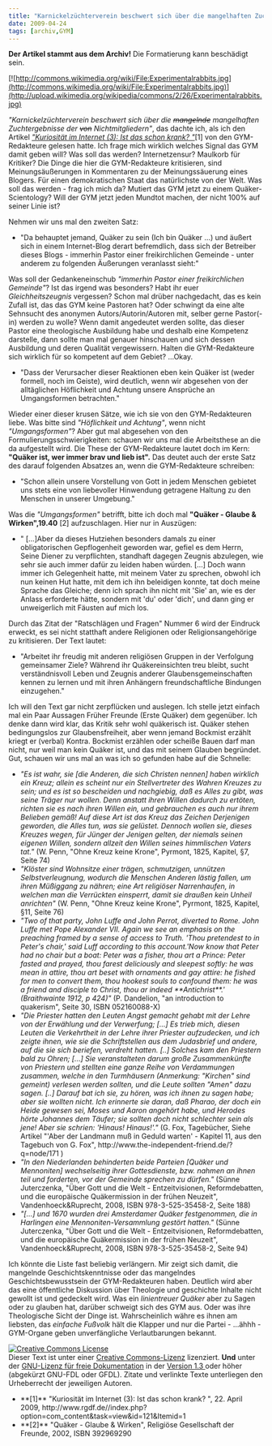 ```yaml
---
title: "Karnickelzüchterverein beschwert sich über die mangelhaften Zuchtergebnisse von Nichtmitgliedern"
date: 2009-04-24
tags: [archiv,GYM]
---
```

**Der Artikel stammt aus dem Archiv!** Die Formatierung kann beschädigt sein.


[![http://commons.wikimedia.org/wiki/File:Experimentalrabbits.jpg](http://commons.wikimedia.org/wiki/File:Experimentalrabbits.jpg)](http://upload.wikimedia.org/wikipedia/commons/2/26/Experimentalrabbits.jpg)


<i>"Karnickelzüchterverein beschwert sich über die <s>mangelnde</s>  mangelhaften Zuchtergebnisse der <s>von</s> Nichtmitgliedern"</i>, das dachte ich, als ich den Artikel <i><a href="http://www.rgdf.de//index.php?option=com_content&task=view&id=121&Itemid=1">"Kuriosität im Internet (3): Ist das schon krank? "</a></i>[1] von den GYM-Redakteure gelesen hatte. Ich frage mich wirklich welches Signal das GYM damit geben will? Was soll das werden? Internetzensur? Maulkorb für Kritiker? Die Dinge die hier die GYM-Redakteure kritisieren, sind Meinungsäußerungen in Kommentaren zu der Meinungssäuerung eines Blogers. Für einen demokratischen Staat das natürlichste von der Welt. Was soll das werden - frag ich mich da? Mutiert das GYM jetzt zu einem  Quäker-Scientology? Will der GYM jetzt jeden Mundtot machen, der nicht 100% auf seiner Linie ist?
<!--break-->
Nehmen wir uns mal den zweiten Satz:
<ul>
<li>"Da behauptet jemand, Quäker zu sein (Ich bin Quäker ...) und äußert sich in einem Internet-Blog derart befremdlich, dass sich der Betreiber dieses Blogs - immerhin Pastor einer freikirchlichen Gemeinde - unter anderem zu folgenden Äußerungen veranlasst sieht:"</li>
</ul>

Was soll der Gedankeneinschub <i>"immerhin Pastor einer freikirchlichen Gemeinde"</i>? Ist das irgend was besonders? Habt ihr euer <i>Gleichheitszeugnis</i> vergessen? Schon mal drüber nachgedacht, das es kein Zufall ist, das das GYM keine Pastoren hat? Oder schwingt da eine alte Sehnsucht des anonymen Autors/Autorin/Autoren mit, selber gerne Pastor(-in) werden zu wolle? Wenn damit angedeutet werden sollte, das dieser Pastor eine theologische Ausbildung habe und deshalb eine Kompetenz darstelle, dann sollte man mal genauer hinschauen und sich dessen Ausbildung und deren Qualität vergewissern. Halten die GYM-Redakteure sich wirklich für so kompetent auf dem Gebiet? ...Okay.

<ul>
<li>"Dass der Verursacher dieser Reaktionen eben kein Quäker ist (weder formell, noch im Geiste), wird deutlich, wenn wir abgesehen von der alltäglichen Höflichkeit und Achtung unsere Ansprüche an Umgangsformen betrachten."</li>
</ul>

Wieder einer dieser krusen Sätze, wie ich sie von den GYM-Redakteuren liebe. Was bitte sind <i>"Höflichkeit und Achtung"</i>, wenn nicht <i>"Umgangsformen"</i>? Aber gut mal abgesehen von den Formulierungsschwierigkeiten: schauen wir uns mal die Arbeitsthese an die da aufgestellt wird. Die These der GYM-Redakteure lautet doch im Kern: **"Quäker ist, wer immer brav und lieb ist".** Das deutet auch der erste Satz des darauf folgenden Absatzes an, wenn die GYM-Redakteure schreiben:

<ul>
<li>"Schon allein unsere Vorstellung von Gott in jedem Menschen gebietet uns stets eine von liebevoller Hinwendung getragene Haltung zu den Menschen in unserer Umgebung."</li>
</ul>

Was die <i>"Umgangsformen"</i> betrifft, bitte ich doch mal **"Quäker - Glaube & Wirken",19.40** [2]   aufzuschlagen. Hier nur in Auszügen:
<ul>
<li>" [...]Aber da dieses Hutziehen besonders damals zu einer obligatorischen Gepflogenheit geworden war, gefiel es dem Herrn, Seine Diener zu verpflichten, standhaft dagegen Zeugnis abzulegen, wie sehr sie auch immer dafür zu leiden haben würden. [...] Doch wann immer ich Gelegenheit hatte, mit meinem Vater zu sprechen, obwohl ich nun keinen Hut hatte, mit dem ich ihn beleidigen konnte, tat doch meine Sprache das Gleiche; denn ich sprach ihn nicht mit 'Sie' an, wie es der Anlass erforderte hätte, sondern mit 'du' oder 'dich', und dann ging er unweigerlich mit Fäusten auf mich los.</li>
</ul>

Durch das Zitat der "Ratschlägen und Fragen" Nummer 6 wird der Eindruck erweckt, es sei nicht statthaft andere Religionen oder Religionsangehörige zu kritisieren. Der Text lautet:

<ul>
<li>"Arbeitet ihr freudig mit anderen religiösen Gruppen in der Verfolgung gemeinsamer Ziele? Während ihr Quäkereinsichten treu bleibt, sucht verständnisvoll Leben und Zeugnis anderer Glaubensgemeinschaften kennen zu lernen und mit ihren Anhängern freundschaftliche Bindungen einzugehen."</li>
</ul>

Ich will den Text gar nicht zerpflücken und auslegen. Ich stelle jetzt einfach mal ein Paar Aussagen Früher Freunde (Erste Quäker) dem gegenüber. Ich denke dann wird klar, das Kritik sehr wohl quäkerisch ist. Quäker stehen bedingungslos zur Glaubensfreiheit, aber wenn jemand Bockmist erzählt kriegt er (verbal) Kontra. Bockmist erzählen oder scheiße Bauen darf man nicht, nur weil man kein Quäker ist, und das mit seinem Glauben begründet. Gut, schauen wir uns mal an was ich so gefunden habe auf die Schnelle:

<ul>
<li><i>"Es ist wahr, sie [die Anderen, die sich Christen nennen] haben wirklich ein Kreuz; allein es scheint nur ein Stellvertreter des Wahren Kreuzes zu sein; und es ist so bescheiden und nachgiebig, daß es Alles zu gibt, was seine Träger nur wollen. Denn anstatt ihren Willen dadurch zu ertöten, richten sie es nach ihren Willen ein, und gebrauchen es auch nur ihrem Belieben gemäß! Auf diese Art ist das Kreuz das Zeichen Derjenigen geworden, die Alles tun, was sie gelüstet. Dennoch wollen sie, dieses Kreuzes wegen, für Jünger der Jenigen gelten, der niemals seinen eigenen Willen, sondern allzeit den Willen seines himmlischen Vaters tat."</i> (W. Penn, "Ohne Kreuz keine Krone", Pyrmont, 1825, Kapitel, §7, Seite 74)</li>

<li><i>"Klöster sind Wohnsitze einer trägen, schmutzigen, unnützen Selbstverleugnung, wodurch die Menschen Anderen lästig fallen, um ihren Müßiggang zu nähren; eine Art religiöser Narrenhaufen, in welchen man die Verrückten einsperrt, damit sie draußen kein Unheil anrichten"</i> (W. Penn, "Ohne Kreuz keine Krone", Pyrmont, 1825, Kapitel, §11, Seite 76)</li>

<li><i>"Two of that party, John Luffe and John Perrot, diverted to Rome. John Luffe met Pope Alexander VII. Again we see an emphasis on the preaching framed by a sense of access to Truth. 'Thou pretendest to in Peter's chair,' said Luff according to this account.'Now know that Peter had no chair but a boat: Peter was a fisher, thou art a Prince: Peter fasted and prayed, thou farest deliciously and sleepest softly: he was mean in attire, thou art beset with ornaments and gay attire: he fished for men to convert them, thou hookest souls to confound them: he was a friend and disciple to Christ, thou ar indeed **Antichrist**.' (Braithwainte 1912, p 424)"</i> (P. Dandelion, "an introduction to quakerism", Seite 30, ISBN 052160088-X)</li>

<li><i>"Die Priester hatten den Leuten Angst gemacht gehabt mit der Lehre von der Erwählung und der Verwerfung; [...] Es trieb mich, diesen Leuten die Verkehrtheit in der Lehre ihrer Priester aufzudecken, und ich zeigte ihnen, wie sie die Schriftstellen aus dem Judasbrief und andere, auf die sie sich beriefen, verdreht hatten. [..] Solches kam den Priestern bald zu Ohren; [...] Sie veranstalteten darum große Zusammenkünfte von Priestern und stellten eine ganze Reihe von Verdammungen zusammen, welche in den Turmhäusern (Anmerkung: "Kirchen" sind gemeint) verlesen werden sollten, und die Leute sollten "Amen" dazu sagen. [..] Darauf bat ich sie, zu hören, was ich ihnen zu sagen habe; aber sie wollten nicht. Ich erinnerte sie daran, daß Pharao, der doch ein Heide gewesen sei, Moses und Aaron angehört habe, und Herodes hörte Johannes dem Täufer; sie sollten doch nicht schlechter sein als jene! Aber sie schrien: 'Hinaus! Hinaus!'."</i> (G. Fox, Tagebücher, Siehe Artikel "'Aber der Landmann muß in Geduld warten' - Kapitel 11, aus den Tagebuch von G. Fox", http://www.the-independent-friend.de/?q=node/171 ) </li>

<li><i>"In den Niederlanden behinderten beide Parteien [Quäker und Mennoniten] wechselseitig ihrer Gottesdienste, bzw. nahmen an ihnen teil und forderten, vor der Gemeinde sprechen zu dürfen."</i> (Sünne Juterczenka, "Über Gott und die Welt - Entzeitvisionen, Reformdebatten, und die europäische Quäkermission in der frühen Neuzeit", Vandenhoeck&Ruprecht, 2008, ISBN 978-3-525-35458-2, Seite 188)</li>

<li><i>"[...] und 1670 wurden drei Amsterdamer Quäker festgenommen, die in Harlingen eine Mennoniten-Versammlung gestört hatten."</i> (Sünne Juterczenka, "Über Gott und die Welt - Entzeitvisionen, Reformdebatten, und die europäische Quäkermission in der frühen Neuzeit", Vandenhoeck&Ruprecht, 2008, ISBN 978-3-525-35458-2, Seite 94)</li>
</ul>

Ich könnte die Liste fast beliebig verlängern. Mir zeigt sich damit, die mangelnde Geschichtskenntnisse oder das mangelndes Geschichtsbewusstsein der GYM-Redakteuren haben. Deutlich wird aber das eine öffentliche Diskussion über Theologie und geschichte Inhalte nicht gewollt ist und gedeckelt wird. Was ein <i>linientreuer Quäker</i> aber zu Sagen oder zu glauben hat, darüber schweigt sich des GYM aus. Oder was ihre Theologische Sicht der Dinge ist. Wahrscheinlich währe es ihnen am liebsten, das <i>einfache Fußvolk</i> hält die Klapper und nur die Partei - ...ähhh - GYM-Organe geben unverfängliche Verlautbarungen bekannt.

<a rel="license" href="http://creativecommons.org/licenses/by-sa/3.0/de/"><img alt="Creative Commons License" style="border-width:0" src="http://i.creativecommons.org/l/by-sa/3.0/de/88x31.png" /></a><br />Dieser <span xmlns:dc="http://purl.org/dc/elements/1.1/" href="http://purl.org/dc/dcmitype/Text" rel="dc:type">Text</span> ist unter einer <a rel="license" href="http://creativecommons.org/licenses/by-sa/3.0/de/">Creative Commons-Lizenz</a> lizenziert. **Und** unter der <a href="http://de.wikipedia.org/wiki/GFDL">GNU-Lizenz für freie Dokumentation</a> in der <a href="http://www.gnu.org/licenses/fdl-1.3.html">Version 1.3 </a> oder höher (abgekürzt GNU-FDL oder GFDL). Zitate und verlinkte Texte unterliegen den Urheberrecht der jeweiligen Autoren.


<ul>
<li>**[1]** "Kuriosität im Internet (3): Ist das schon krank? ", 22. April 2009, http://www.rgdf.de//index.php?option=com_content&task=view&id=121&Itemid=1 </li>
<li> **[2]** "Quäker - Glaube & Wirken", Religiöse Gesellschaft der Freunde, 2002, ISBN 392969290 </li>
</ul>
